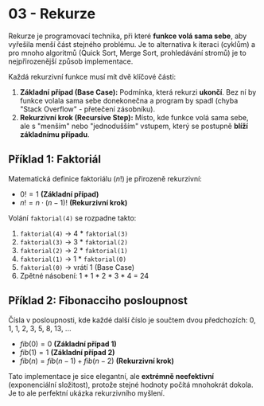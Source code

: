 # 03 - Rekurze

Rekurze je programovací technika, při které **funkce volá sama sebe**, aby vyřešila menší část stejného problému. Je to alternativa k iteraci (cyklům) a pro mnoho algoritmů (Quick Sort, Merge Sort, prohledávání stromů) je to nejpřirozenější způsob implementace.

Každá rekurzivní funkce musí mít dvě klíčové části:

1.  **Základní případ (Base Case):** Podmínka, která rekurzi **ukončí**. Bez ní by funkce volala sama sebe donekonečna a program by spadl (chyba "Stack Overflow" - přetečení zásobníku).
2.  **Rekurzivní krok (Recursive Step):** Místo, kde funkce volá sama sebe, ale s "menším" nebo "jednodušším" vstupem, který se postupně **blíží základnímu případu**.

## Příklad 1: Faktoriál

Matematická definice faktoriálu ($n!$) je přirozeně rekurzivní:
* $0! = 1$ **(Základní případ)**
* $n! = n \cdot (n-1)!$ **(Rekurzivní krok)**

Volání `faktorial(4)` se rozpadne takto:
1.  `faktorial(4)` -> 4 * `faktorial(3)`
2.  `faktorial(3)` -> 3 * `faktorial(2)`
3.  `faktorial(2)` -> 2 * `faktorial(1)`
4.  `faktorial(1)` -> 1 * `faktorial(0)`
5.  `faktorial(0)` -> vrátí 1 (Base Case)
6.  Zpětné násobení: 1 * 1 * 2 * 3 * 4 = 24

## Příklad 2: Fibonacciho posloupnost

Čísla v posloupnosti, kde každé další číslo je součtem dvou předchozích: 0, 1, 1, 2, 3, 5, 8, 13, ...

* $fib(0) = 0$ **(Základní případ 1)**
* $fib(1) = 1$ **(Základní případ 2)**
* $fib(n) = fib(n-1) + fib(n-2)$ **(Rekurzivní krok)**

Tato implementace je sice elegantní, ale **extrémně neefektivní** (exponenciální složitost), protože stejné hodnoty počítá mnohokrát dokola. Je to ale perfektní ukázka rekurzivního myšlení.
